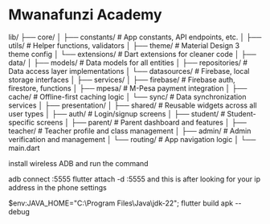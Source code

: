 # Mwanafunzi Academy

lib/
├── core/
│   ├── constants/     # App constants, API endpoints, etc.
│   ├── utils/         # Helper functions, validators
│   ├── theme/         # Material Design 3 theme config
│   └── extensions/    # Dart extensions for cleaner code
│
├── data/
│   ├── models/        # Data models for all entities
│   ├── repositories/  # Data access layer implementations
│   └── datasources/   # Firebase, local storage interfaces
│
├── services/
│   ├── firebase/      # Firebase auth, firestore, functions
│   ├── mpesa/         # M-Pesa payment integration
│   ├── cache/         # Offline-first caching logic
│   └── sync/          # Data synchronization services
│
├── presentation/
│   ├── shared/        # Reusable widgets across all user types
│   ├── auth/          # Login/signup screens
│   ├── student/       # Student-specific screens
│   ├── parent/        # Parent dashboard and features
│   ├── teacher/       # Teacher profile and class management
│   ├── admin/         # Admin verification and management
│   └── routing/       # App navigation logic
│
└── main.dart

install wireless ADB and run the command

adb connect <phone ip>:5555
flutter attach -d <phone ip>:5555 and this is after looking for your ip address in the phone settings

$env:JAVA_HOME="C:\Program Files\Java\jdk-22"; flutter build apk --debug